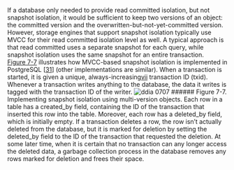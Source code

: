 If a database only needed to provide read committed isolation, but not snapshot isolation, it would
be sufficient to keep two versions of an object: the committed version and the
overwritten-but-not-yet-committed version. However, storage engines that support snapshot isolation
typically use MVCC for their read committed isolation level as well. A typical approach is that read
committed uses a separate snapshot for each query, while snapshot isolation uses the same snapshot
for an entire transaction. [Figure 7-7](#fig_transactions_mvcc) illustrates how MVCC-based snapshot isolation is implemented in PostgreSQL
[[31](ch07.html#Momjian2014vg)] (other implementations are similar).
When a transaction is started, it is given a unique,
always-increasing[vii](ch07.html#idm140605762226000)
transaction ID (txid). Whenever a transaction writes anything to the database, the data it writes
is tagged with the transaction ID of the writer. ![ddia 0707](assets/ddia_0707.png) ###### Figure 7-7. Implementing snapshot isolation using multi-version objects. Each row in a table has a created_by field, containing the ID of the transaction that inserted
this row into the table. Moreover, each row has a deleted_by field, which is initially empty. If a
transaction deletes a row, the row isn’t actually deleted from the database, but it is marked for
deletion by setting the deleted_by field to the ID of the transaction that requested the deletion.
At some later time, when it is certain that no transaction can any longer access the deleted data, a
garbage collection process in the database removes any rows marked for deletion and frees their
space.